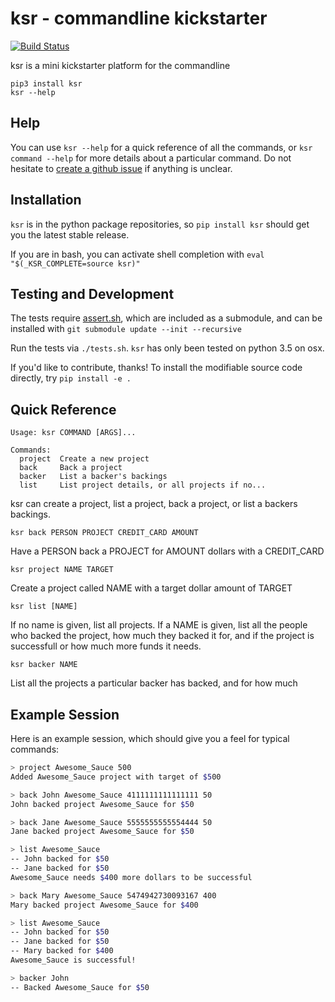 # ksr - commandline kickstarter
[![Build Status](https://travis-ci.org/jedahan/kickstarter.svg)](https://travis-ci.org/jedahan/kickstarter)

ksr is a mini kickstarter platform for the commandline

    pip3 install ksr
    ksr --help

## Help

You can use `ksr --help` for a quick reference of all the commands, or `ksr command --help`
 for more details about a particular command. Do not hesitate to [create a github issue](https://github.com/jedahan/kickstarter/issues) if anything is unclear.

## Installation

`ksr` is in the python package repositories, so `pip install ksr` should get you the latest stable release.

If you are in bash, you can activate shell completion with `eval "$(_KSR_COMPLETE=source ksr)"`

## Testing and Development

The tests require [assert.sh](https://github.com/dansoton/assert.sh), which are included as a submodule, and can be installed with `git submodule update --init --recursive`

Run the tests via `./tests.sh`. `ksr` has only been tested on python 3.5 on osx.

If you'd like to contribute, thanks! To install the modifiable source code directly, try `pip install -e .`

## Quick Reference

    Usage: ksr COMMAND [ARGS]...

    Commands:
      project  Create a new project
      back     Back a project
      backer   List a backer's backings
      list     List project details, or all projects if no...

ksr can create a project, list a project, back a project, or list a backers backings.

    ksr back PERSON PROJECT CREDIT_CARD AMOUNT

Have a PERSON back a PROJECT for AMOUNT dollars with a CREDIT_CARD

    ksr project NAME TARGET

Create a project called NAME with a target dollar amount of TARGET

    ksr list [NAME]

If no name is given, list all projects. If a NAME is given, list all
  the people who backed the project, how much they backed it for, and if
  the project is successfull or how much more funds it needs.

    ksr backer NAME

List all the projects a particular backer has backed, and for how much


## Example Session

Here is an example session, which should give you a feel for typical commands:

```bash
> project Awesome_Sauce 500
Added Awesome_Sauce project with target of $500

> back John Awesome_Sauce 4111111111111111 50
John backed project Awesome_Sauce for $50

> back Jane Awesome_Sauce 5555555555554444 50
Jane backed project Awesome_Sauce for $50

> list Awesome_Sauce
-- John backed for $50
-- Jane backed for $50
Awesome_Sauce needs $400 more dollars to be successful

> back Mary Awesome_Sauce 5474942730093167 400
Mary backed project Awesome_Sauce for $400

> list Awesome_Sauce
-- John backed for $50
-- Jane backed for $50
-- Mary backed for $400
Awesome_Sauce is successful!

> backer John
-- Backed Awesome_Sauce for $50
```

